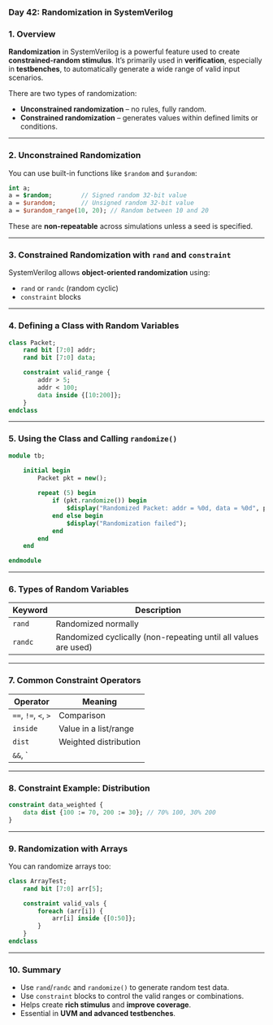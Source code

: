 ### **Day 42: Randomization in SystemVerilog**

### **1. Overview**

**Randomization** in SystemVerilog is a powerful feature used to create **constrained-random stimulus**. It’s primarily used in **verification**, especially in **testbenches**, to automatically generate a wide range of valid input scenarios.

There are two types of randomization:
- **Unconstrained randomization** – no rules, fully random.
- **Constrained randomization** – generates values within defined limits or conditions.

---

### **2. Unconstrained Randomization**

You can use built-in functions like `$random` and `$urandom`:

```systemverilog
int a;
a = $random;        // Signed random 32-bit value
a = $urandom;       // Unsigned random 32-bit value
a = $urandom_range(10, 20); // Random between 10 and 20
```

These are **non-repeatable** across simulations unless a seed is specified.

---

### **3. Constrained Randomization with `rand` and `constraint`**

SystemVerilog allows **object-oriented randomization** using:
- `rand` or `randc` (random cyclic)
- `constraint` blocks

---

### **4. Defining a Class with Random Variables**

```systemverilog
class Packet;
    rand bit [7:0] addr;
    rand bit [7:0] data;

    constraint valid_range {
        addr > 5;
        addr < 100;
        data inside {[10:200]};
    }
endclass
```

---

### **5. Using the Class and Calling `randomize()`**

```systemverilog
module tb;

    initial begin
        Packet pkt = new();
        
        repeat (5) begin
            if (pkt.randomize()) begin
                $display("Randomized Packet: addr = %0d, data = %0d", pkt.addr, pkt.data);
            end else begin
                $display("Randomization failed");
            end
        end
    end

endmodule
```

---

### **6. Types of Random Variables**

| Keyword | Description |
|---------|-------------|
| `rand`  | Randomized normally |
| `randc` | Randomized cyclically (non-repeating until all values are used) |

---

### **7. Common Constraint Operators**

| Operator      | Meaning                  |
|---------------|---------------------------|
| `==`, `!=`, `<`, `>` | Comparison           |
| `inside`      | Value in a list/range     |
| `dist`        | Weighted distribution     |
| `&&`, `||`    | Logical AND/OR            |

---

### **8. Constraint Example: Distribution**

```systemverilog
constraint data_weighted {
    data dist {100 := 70, 200 := 30}; // 70% 100, 30% 200
}
```

---

### **9. Randomization with Arrays**

You can randomize arrays too:

```systemverilog
class ArrayTest;
    rand bit [7:0] arr[5];

    constraint valid_vals {
        foreach (arr[i]) {
            arr[i] inside {[0:50]};
        }
    }
endclass
```

---

### **10. Summary**

- Use `rand`/`randc` and `randomize()` to generate random test data.
- Use `constraint` blocks to control the valid ranges or combinations.
- Helps create **rich stimulus** and **improve coverage**.
- Essential in **UVM and advanced testbenches**.
